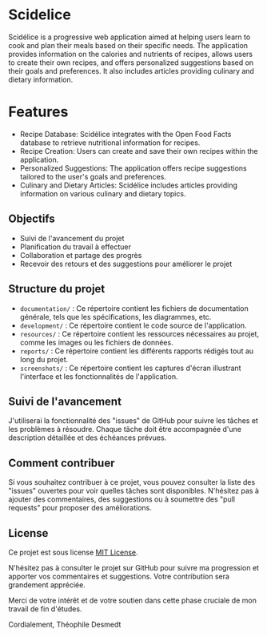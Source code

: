 # Scidelice

Scidélice is a progressive web application aimed at helping users learn to cook and plan their meals based on their specific needs. The application provides information on the calories and nutrients of recipes, allows users to create their own recipes, and offers personalized suggestions based on their goals and preferences. It also includes articles providing culinary and dietary information.

# Features

- Recipe Database: Scidélice integrates with the Open Food Facts database to retrieve nutritional information for recipes.
- Recipe Creation: Users can create and save their own recipes within the application.
- Personalized Suggestions: The application offers recipe suggestions tailored to the user's goals and preferences.
- Culinary and Dietary Articles: Scidélice includes articles providing information on various culinary and dietary topics.

## Objectifs

- Suivi de l'avancement du projet
- Planification du travail à effectuer
- Collaboration et partage des progrès
- Recevoir des retours et des suggestions pour améliorer le projet

## Structure du projet

- `documentation/` : Ce répertoire contient les fichiers de documentation générale, tels que les spécifications, les diagrammes, etc.
- `development/` : Ce répertoire contient le code source de l'application.
- `resources/` : Ce répertoire contient les ressources nécessaires au projet, comme les images ou les fichiers de données.
- `reports/` : Ce répertoire contient les différents rapports rédigés tout au long du projet.
- `screenshots/` : Ce répertoire contient les captures d'écran illustrant l'interface et les fonctionnalités de l'application.

## Suivi de l'avancement

J'utiliserai la fonctionnalité des "issues" de GitHub pour suivre les tâches et les problèmes à résoudre.  Chaque tâche doit être accompagnée d'une description détaillée et des échéances prévues.

## Comment contribuer

Si vous souhaitez contribuer à ce projet, vous pouvez consulter la liste des "issues" ouvertes pour voir quelles tâches sont disponibles. N'hésitez pas à ajouter des commentaires, des suggestions ou à soumettre des "pull requests" pour proposer des améliorations.

## License

Ce projet est sous license [MIT License](LICENSE).

N'hésitez pas à consulter le projet sur GitHub pour suivre ma progression et apporter vos commentaires et suggestions. Votre contribution sera grandement appréciée.

Merci de votre intérêt et de votre soutien dans cette phase cruciale de mon travail de fin d'études.

Cordialement,
Théophile Desmedt
